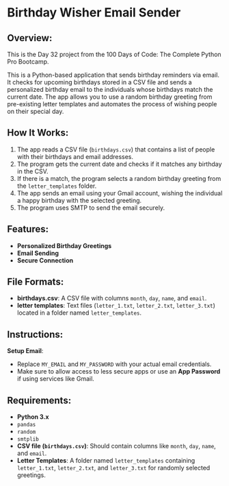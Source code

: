 # **Birthday Wisher Email Sender**

## **Overview:**
This is the Day 32 project from the 100 Days of Code: The Complete Python Pro Bootcamp.

This is a Python-based application that sends birthday reminders via email. It checks for upcoming birthdays stored in a CSV file and sends a personalized birthday email to the individuals whose birthdays match the current date. The app allows you to use a random birthday greeting from pre-existing letter templates and automates the process of wishing people on their special day.

## **How It Works:**
1. The app reads a CSV file (`birthdays.csv`) that contains a list of people with their birthdays and email addresses.
2. The program gets the current date and checks if it matches any birthday in the CSV.
3. If there is a match, the program selects a random birthday greeting from the `letter_templates` folder.
4. The app sends an email using your Gmail account, wishing the individual a happy birthday with the selected greeting.
5. The program uses SMTP to send the email securely.

## **Features:**
- **Personalized Birthday Greetings**
- **Email Sending**
- **Secure Connection**


## **File Formats:**

* **birthdays.csv**: A CSV file with columns `month`, `day`, `name`, and `email`.
* **letter templates**: Text files (`letter_1.txt`, `letter_2.txt`, `letter_3.txt`) located in a folder named `letter_templates`.

## **Instructions:**

**Setup Email**:
   * Replace `MY_EMAIL` and `MY_PASSWORD` with your actual email credentials.
   * Make sure to allow access to less secure apps or use an **App Password** if using services like Gmail.


## **Requirements:**
- **Python 3.x**
- `pandas` 
- `random` 
- `smtplib` 
- **CSV file (`birthdays.csv`)**: Should contain columns like `month`, `day`, `name`, and `email`.
- **Letter Templates**: A folder named `letter_templates` containing `letter_1.txt`, `letter_2.txt`, and `letter_3.txt` for randomly selected greetings.
